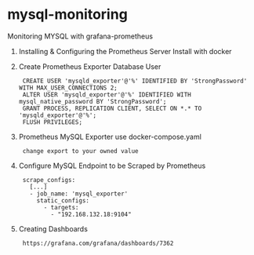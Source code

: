 # mysql-monitoring

Monitoring MYSQL with grafana-prometheus

1. Installing & Configuring the Prometheus Server
Install with docker
2. Create Prometheus Exporter Database User

        CREATE USER 'mysqld_exporter'@'%' IDENTIFIED BY 'StrongPassword' WITH MAX_USER_CONNECTIONS 2;
        ALTER USER 'mysqld_exporter'@'%' IDENTIFIED WITH mysql_native_password BY 'StrongPassword';
        GRANT PROCESS, REPLICATION CLIENT, SELECT ON *.* TO 'mysqld_exporter'@'%';
        FLUSH PRIVILEGES;

3. Prometheus MySQL Exporter use docker-compose.yaml

        change export to your owned value
4. Configure MySQL Endpoint to be Scraped by Prometheus

        scrape_configs:
          [...]
          - job_name: 'mysql_exporter'
            static_configs:
              - targets:
                - "192.168.132.18:9104"
5. Creating Dashboards

        https://grafana.com/grafana/dashboards/7362
